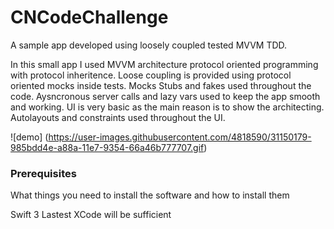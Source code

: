 # CNCodeChallenge
 
A sample app developed using loosely coupled tested MVVM TDD.

In this small app I used MVVM architecture protocol oriented programming with protocol inheritence. Loose coupling is provided using protocol oriented mocks inside tests. Mocks Stubs and fakes used throughout the code. Aysncronous server calls and lazy vars used to keep the app smooth and working. UI is very basic as the main reason is to show the architecting. Autolayouts and constraints used throughout the UI.


![demo] (https://user-images.githubusercontent.com/4818590/31150179-985bdd4e-a88a-11e7-9354-66a46b777707.gif)

### Prerequisites

What things you need to install the software and how to install them

Swift 3
Lastest XCode will be sufficient

 

